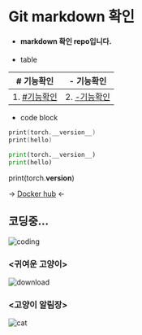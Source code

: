 # Git markdown 확인

- #### markdown 확인 repo입니다.

- table 

|# 기능확인   |- 기능확인   |
|--|--|
|1. [#기능확인](https://github.com/SongHunHan)|2. [-기능확인](https://github.com/SongHunHan)|

- code block
```cpp
print(torch.__version__)
print(hello)
```
```py
print(torch.__version__)
print(hello)
```

print(torch.__version__)

-> [Docker hub](https://hub.docker.com/) <-

## 코딩중...

![coding](https://user-images.githubusercontent.com/65228530/125380687-8f7bfb00-e3cd-11eb-9855-6c5fccbf83e4.gif)

### <귀여운 고양이>

![download](https://user-images.githubusercontent.com/65228530/125380164-b84fc080-e3cc-11eb-9ebb-94b243a85c6f.jpeg)


### <고양이 알림장>

![cat](https://user-images.githubusercontent.com/65228530/125380338-06fd5a80-e3cd-11eb-810b-03b81b48e798.jpeg)



#### 
